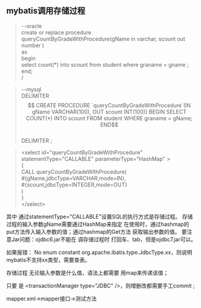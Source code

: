 ## mybatis调用存储过程
>--oracle  
create or replace procedure queryCountByGradeWithProcedure(gName in varchar, scount out number )  
as  
begin  
select count(*) into scount from student where graname = gname ;  
end;  
/

>--mysql  
DELIMITER $$  
CREATE  
PROCEDURE `queryCountByGradeWithProcedure`(IN gName VARCHAR(100), OUT scount INT(100))  
BEGIN  
SELECT COUNT(*) INTO scount FROM student WHERE graname = gName;  
END$$  
DELIMITER ;  



>&lt;select id="queryCountByGradeWithProcedure" statementType="CALLABLE"  parameterType="HashMap" >  
{  
CALL queryCountByGradeWithProcedure(  
&#35;{gName,jdbcType=VARCHAR,mode=IN},  
&#35;{scount,jdbcType=INTEGER,mode=OUT}  
)  
}  
&lt;/select>

其中 通过statementType="CALLABLE"设置SQL的执行方式是存储过程。 存储过程的输入参数gName需要通过HashMap来指定
在使用时，通过hashmap的put方法传入输入参数的值；通过hashmap的Get方法 获取输出参数的值。
要注意Jar问题：ojdbc6.jar不能在 调存储过程时  打回车、tab，但是ojdbc7.jar可以。


如果报错： No enum constant org.apache.ibatis.type.JdbcType.xx，则说明mybatis不支持xx类型，需要查表。

存储过程 无论输入参数是什么值，语法上都需要 用map来传递该值；

只要 是  &lt;transactionManager type="JDBC" />，则增删改都需要手工commit ;


mapper.xml->mapper接口->测试方法